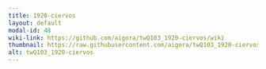 ```yaml
---
title: 1920-ciervos
layout: default
modal-id: 48
wiki-link: https://github.com/aigora/twQ103_1920-ciervos/wiki
thumbnail: https://raw.githubusercontent.com/aigora/twQ103_1920-ciervos/master/logo.png
alt: twQ103_1920-ciervos
---
```

